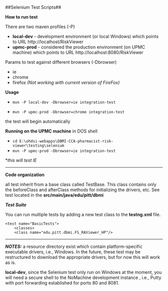 ##Selenium Test Scripts##

**How to run test**

There are two maven profiles (-P)
* **local-dev** - development environment (or local Windows) which points to URL http://localhost/RiskViewer
* **upmc-prod** - considered the production environment (on UPMC machine) which points to URL http://localhost:8080/RiskViewer

Params to test against different browsers (-Dbrowser)
* ie
* chrome
* firefox    *(Not working with current version of FireFox)*


**Usage**

* `mvn -P local-dev -Dbrowser=ie integration-test`

* `mvn -P upmc-prod -Dbrowser=chrome integration-test`

the test will begin automatically

**Running on the UPMC machine**
in DOS shell 

* `cd E:\ohdsi-webapps\DBMI-CCA-pharmacist-risk-viewer\testing\selenium`
* `mvn -P upmc-prod -Dbrowser=ie integration-test`

**this will test IE*

---

**Code organization**

all test inherit from a base class called TestBase.  This class contains only the beforeClass and afterClass methods for initializing the drivers, etc.  See test located in the **src/main/java/edu/pitt/dbmi**

***Test Suite***

You can run multiple tests by adding a new test class to the **testng.xml** file.

    <test name="BasicTests">
        <classes>
        <class name="edu.pitt.dbmi.FS_RAViewer_HP"/>

---
***NOTES:***
a resource directory exist which contain platform-specific executable drivers, i.e., Windows.  In the future, these test may be restructured to download the appropriate drivers, but for now this will work as is.

**local-dev**, since the Selenium test only run on Windows at the moment, you will need a secure shell to the NoMachine development instance , i.e., Putty with port forwarding established for ports 80 and 8081.


